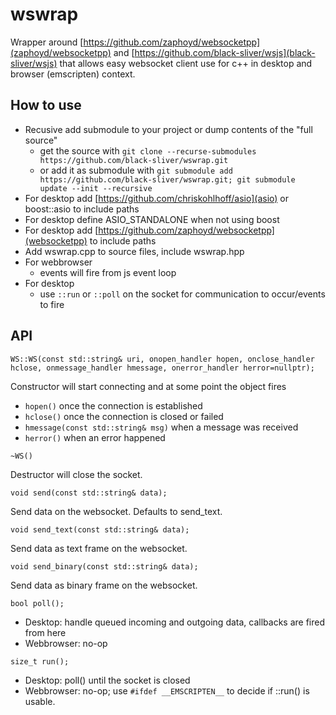 # wswrap

Wrapper around [https://github.com/zaphoyd/websocketpp](zaphoyd/websocketpp)
and [https://github.com/black-sliver/wsjs](black-sliver/wsjs) that allows easy
websocket client use for c++ in desktop and browser (emscripten) context.

## How to use

* Recusive add submodule to your project or dump contents of the "full source"
    * get the source with `git clone --recurse-submodules https://github.com/black-sliver/wswrap.git`
    * or add it as submodule with `git submodule add https://github.com/black-sliver/wswrap.git; git submodule update --init --recursive`
* For desktop add [https://github.com/chriskohlhoff/asio](asio) or boost::asio to include paths
* For desktop define ASIO_STANDALONE when not using boost
* For desktop add [https://github.com/zaphoyd/websocketpp](websocketpp) to include paths
* Add wswrap.cpp to source files, include wswrap.hpp
* For webbrowser
    * events will fire from js event loop
* For desktop
    * use `::run` or `::poll` on the socket for communication to occur/events to fire

## API

`WS::WS(const std::string& uri, onopen_handler hopen, onclose_handler hclose, onmessage_handler hmessage, onerror_handler herror=nullptr);`

Constructor will start connecting and at some point the object fires
* `hopen()` once the connection is established
* `hclose()` once the connection is closed or failed
* `hmessage(const std::string& msg)` when a message was received
* `herror()` when an error happened

`~WS()`

Destructor will close the socket.

`void send(const std::string& data);`

Send data on the websocket. Defaults to send_text.

`void send_text(const std::string& data);`

Send data as text frame on the websocket.

`void send_binary(const std::string& data);`

Send data as binary frame on the websocket.

`bool poll();`

* Desktop: handle queued incoming and outgoing data, callbacks are fired from here
* Webbrowser: no-op

`size_t run();`

* Desktop: poll() until the socket is closed
* Webbrowser: no-op; use `#ifdef __EMSCRIPTEN__` to decide if ::run() is usable.
